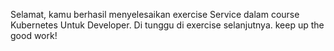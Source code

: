 Selamat, kamu berhasil menyelesaikan exercise Service dalam course Kubernetes Untuk Developer. Di tunggu di exercise selanjutnya. keep up the good work!

